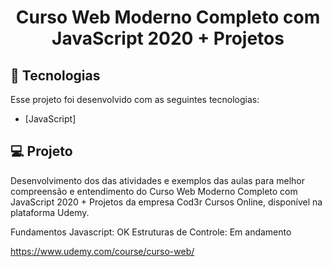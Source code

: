 <h1 align="center">
    Curso Web Moderno Completo com JavaScript 2020 + Projetos  <br>
    
</h1>

## :rocket: Tecnologias

Esse projeto foi desenvolvido com as seguintes tecnologias:

- [JavaScript]

## :computer: Projeto

Desenvolvimento dos das atividades e exemplos das aulas para melhor compreensão e entendimento do Curso Web Moderno Completo com JavaScript 2020 + Projetos da empresa Cod3r Cursos Online, disponível na plataforma Udemy.

Fundamentos Javascript: OK
Estruturas de Controle: Em andamento 

https://www.udemy.com/course/curso-web/
